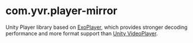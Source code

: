 # com.yvr.player-mirror

Unity Player library based on [ExoPlayer](https://github.com/google/ExoPlayer), which provides stronger decoding performance and more format support than [Unity VideoPlayer](https://docs.unity.cn/cn/2022.3/Manual/class-VideoPlayer.html).
